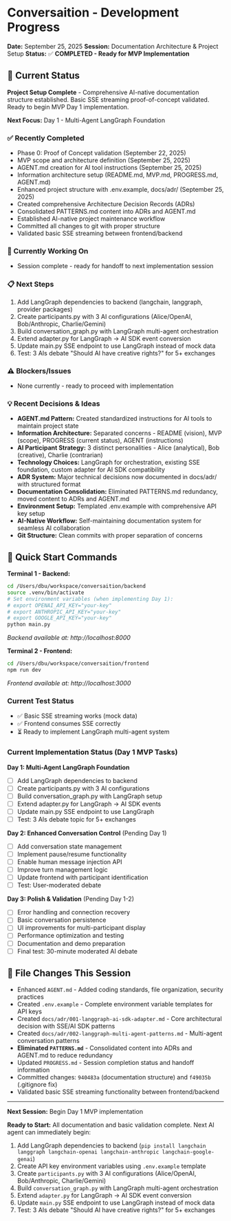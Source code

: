 # Conversaition - Development Progress

**Date:** September 25, 2025
**Session:** Documentation Architecture & Project Setup
**Status:** ✅ **COMPLETED - Ready for MVP Implementation**

## 🎯 Current Status

**Project Setup Complete** - Comprehensive AI-native documentation structure established. Basic SSE streaming proof-of-concept validated. Ready to begin MVP Day 1 implementation.

**Next Focus:** Day 1 - Multi-Agent LangGraph Foundation

### ✅ Recently Completed
- Phase 0: Proof of Concept validation (September 22, 2025)
- MVP scope and architecture definition (September 25, 2025)
- AGENT.md creation for AI tool instructions (September 25, 2025)
- Information architecture setup (README.md, MVP.md, PROGRESS.md, AGENT.md)
- Enhanced project structure with .env.example, docs/adr/ (September 25, 2025)
- Created comprehensive Architecture Decision Records (ADRs)
- Consolidated PATTERNS.md content into ADRs and AGENT.md
- Established AI-native project maintenance workflow
- Committed all changes to git with proper structure
- Validated basic SSE streaming between frontend/backend

### 🔄 Currently Working On
- Session complete - ready for handoff to next implementation session

### 📋 Next Steps
1. Add LangGraph dependencies to backend (langchain, langgraph, provider packages)
2. Create participants.py with 3 AI configurations (Alice/OpenAI, Bob/Anthropic, Charlie/Gemini)
3. Build conversation_graph.py with LangGraph multi-agent orchestration
4. Extend adapter.py for LangGraph → AI SDK event conversion
5. Update main.py SSE endpoint to use LangGraph instead of mock data
6. Test: 3 AIs debate "Should AI have creative rights?" for 5+ exchanges

### ⚠️ Blockers/Issues
- None currently - ready to proceed with implementation

### 💡 Recent Decisions & Ideas
- **AGENT.md Pattern:** Created standardized instructions for AI tools to maintain project state
- **Information Architecture:** Separated concerns - README (vision), MVP (scope), PROGRESS (current status), AGENT (instructions)
- **AI Participant Strategy:** 3 distinct personalities - Alice (analytical), Bob (creative), Charlie (contrarian)
- **Technology Choices:** LangGraph for orchestration, existing SSE foundation, custom adapter for AI SDK compatibility
- **ADR System:** Major technical decisions now documented in docs/adr/ with structured format
- **Documentation Consolidation:** Eliminated PATTERNS.md redundancy, moved content to ADRs and AGENT.md
- **Environment Setup:** Templated .env.example with comprehensive API key setup
- **AI-Native Workflow:** Self-maintaining documentation system for seamless AI collaboration
- **Git Structure:** Clean commits with proper separation of concerns

## 🔧 Quick Start Commands

**Terminal 1 - Backend:**
```bash
cd /Users/dbu/workspace/conversaition/backend
source .venv/bin/activate
# Set environment variables (when implementing Day 1):
# export OPENAI_API_KEY="your-key"
# export ANTHROPIC_API_KEY="your-key"
# export GOOGLE_API_KEY="your-key"
python main.py
```
*Backend available at: http://localhost:8000*

**Terminal 2 - Frontend:**
```bash
cd /Users/dbu/workspace/conversaition/frontend
npm run dev
```
*Frontend available at: http://localhost:3000*

### Current Test Status
- ✅ Basic SSE streaming works (mock data)
- ✅ Frontend consumes SSE correctly
- ⏳ Ready to implement LangGraph multi-agent system

### Current Implementation Status (Day 1 MVP Tasks)

**Day 1: Multi-Agent LangGraph Foundation**
- [ ] Add LangGraph dependencies to backend
- [ ] Create participants.py with 3 AI configurations
- [ ] Build conversation_graph.py with LangGraph setup
- [ ] Extend adapter.py for LangGraph → AI SDK events
- [ ] Update main.py SSE endpoint to use LangGraph
- [ ] Test: 3 AIs debate topic for 5+ exchanges

**Day 2: Enhanced Conversation Control** (Pending Day 1)
- [ ] Add conversation state management
- [ ] Implement pause/resume functionality
- [ ] Enable human message injection API
- [ ] Improve turn management logic
- [ ] Update frontend with participant identification
- [ ] Test: User-moderated debate

**Day 3: Polish & Validation** (Pending Day 1-2)
- [ ] Error handling and connection recovery
- [ ] Basic conversation persistence
- [ ] UI improvements for multi-participant display
- [ ] Performance optimization and testing
- [ ] Documentation and demo preparation
- [ ] Final test: 30-minute moderated AI debate

## 📁 File Changes This Session
- Enhanced `AGENT.md` - Added coding standards, file organization, security practices
- Created `.env.example` - Complete environment variable templates for API keys
- Created `docs/adr/001-langgraph-ai-sdk-adapter.md` - Core architectural decision with SSE/AI SDK patterns
- Created `docs/adr/002-langgraph-multi-agent-patterns.md` - Multi-agent conversation patterns
- **Eliminated `PATTERNS.md`** - Consolidated content into ADRs and AGENT.md to reduce redundancy
- Updated `PROGRESS.md` - Session completion status and handoff information
- Committed changes: `940483a` (documentation structure) and `f49035b` (.gitignore fix)
- Validated basic SSE streaming functionality between frontend/backend

---
**Next Session:** Begin Day 1 MVP implementation

**Ready to Start:** All documentation and basic validation complete. Next AI agent can immediately begin:
1. Add LangGraph dependencies to backend (`pip install langchain langgraph langchain-openai langchain-anthropic langchain-google-genai`)
2. Create API key environment variables using `.env.example` template
3. Create `participants.py` with 3 AI configurations (Alice/OpenAI, Bob/Anthropic, Charlie/Gemini)
4. Build `conversation_graph.py` with LangGraph multi-agent orchestration
5. Extend `adapter.py` for LangGraph → AI SDK event conversion
6. Update `main.py` SSE endpoint to use LangGraph instead of mock data
7. Test: 3 AIs debate "Should AI have creative rights?" for 5+ exchanges
